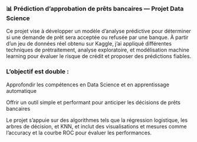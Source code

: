 ### 📊 Prédiction d’approbation de prêts bancaires — Projet Data Science
 Ce projet vise à développer un modèle d’analyse prédictive pour déterminer si une demande de prêt sera acceptée ou refusée par une banque. À partir d’un jeu de données réel obtenu sur Kaggle, j’ai appliqué différentes techniques de prétraitement, analyse exploratoire, et modélisation machine learning pour évaluer le risque de crédit et proposer des prédictions fiables.

### L’objectif est double :

 Approfondir les compétences en Data Science et en apprentissage automatique

 Offrir un outil simple et performant pour anticiper les décisions de prêts bancaires

 Le projet s’appuie sur des algorithmes tels que la régression logistique, les arbres de décision, et KNN, et inclut des visualisations et mesures comme l’accuracy et la courbe ROC pour évaluer les performances.

